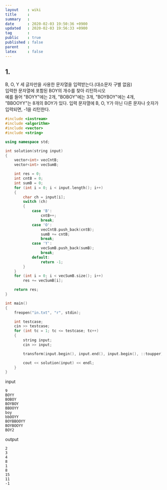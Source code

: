 ```yaml
---
layout    : wiki
title     : 
summary   : 
date      : 2020-02-03 19:50:36 +0900
updated   : 2020-02-03 19:56:33 +0900
tag       : 
public    : true
published : false
parent    : 
latex     : false
---
```


## 1.

B, O, Y 세 글자만을 사용한 문자열을 입력받는다.(대소문자 구별 없음)  
입력한 문자열에 포함된 BOY의 개수를 찾아 리턴하시오  
예를 들어 "BOYY"에는 2개, "BOBOY"에는 3개, "BOYBOY"에는 4개, "BBOOYY"는 8개의 BOY가 있다.
입력 문자열에 B, O, Y가 아닌 다른 문자나 숫자가 입력되면, -1을 리턴한다.

```cpp
#include <iostream>
#include <algorithm>
#include <vector>
#include <string>

using namespace std;

int solution(string input)
{
	vector<int> vecCntB;
	vector<int> vecSumB;

	int res = 0;
	int cntB = 0;
	int sumB = 0;
	for (int i = 0; i < input.length(); i++)
	{
		char ch = input[i];
		switch (ch)
		{
			case 'B':
				cntB++;
				break;
			case 'O':
				vecCntB.push_back(cntB);
				sumB += cntB;
				break;
			case 'Y':
				vecSumB.push_back(sumB);
				break;
			default:
				return -1;
		}
	}
	for (int i = 0; i < vecSumB.size(); i++)
		res += vecSumB[i];

	return res;
}

int main()
{
	freopen("in.txt", "r", stdin);

	int testcase;
	cin >> testcase;
	for (int tc = 1; tc <= testcase; tc++)
	{
		string input;
		cin >> input;

		transform(input.begin(), input.end(), input.begin(), ::toupper);

		cout << solution(input) << endl;
	}
}
```

input
```
9
BOYY
BOBOY
BOYBOY
BBOOYY
boy
bbOOYY
BOYBBOOYY
BOYBOOYY
BOY2
```

output
```
2
3
4
8
1
8
15
11
-1
```
